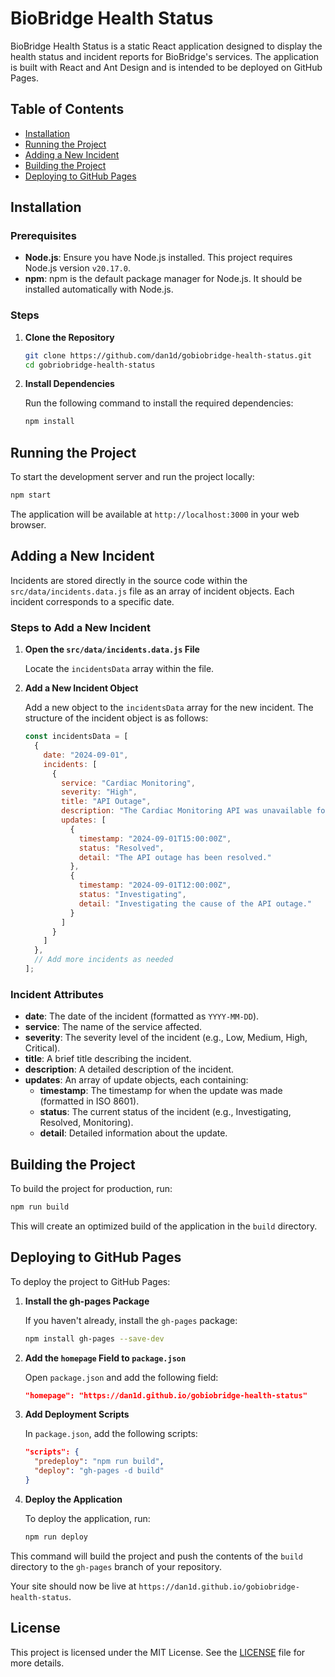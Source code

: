 
# BioBridge Health Status

BioBridge Health Status is a static React application designed to display the health status and incident reports for BioBridge's services. The application is built with React and Ant Design and is intended to be deployed on GitHub Pages.

## Table of Contents

- [Installation](#installation)
- [Running the Project](#running-the-project)
- [Adding a New Incident](#adding-a-new-incident)
- [Building the Project](#building-the-project)
- [Deploying to GitHub Pages](#deploying-to-github-pages)

## Installation

### Prerequisites

- **Node.js**: Ensure you have Node.js installed. This project requires Node.js version `v20.17.0`.
- **npm**: npm is the default package manager for Node.js. It should be installed automatically with Node.js.

### Steps

1. **Clone the Repository**

   ```bash
   git clone https://github.com/dan1d/gobiobridge-health-status.git
   cd gobriobridge-health-status
   ```

2. **Install Dependencies**

   Run the following command to install the required dependencies:

   ```bash
   npm install
   ```

## Running the Project

To start the development server and run the project locally:

```bash
npm start
```

The application will be available at `http://localhost:3000` in your web browser.

## Adding a New Incident

Incidents are stored directly in the source code within the `src/data/incidents.data.js` file as an array of incident objects. Each incident corresponds to a specific date.

### Steps to Add a New Incident

1. **Open the `src/data/incidents.data.js` File**

   Locate the `incidentsData` array within the file.

2. **Add a New Incident Object**

   Add a new object to the `incidentsData` array for the new incident. The structure of the incident object is as follows:

   ```javascript
   const incidentsData = [
     {
       date: "2024-09-01",
       incidents: [
         {
           service: "Cardiac Monitoring",
           severity: "High",
           title: "API Outage",
           description: "The Cardiac Monitoring API was unavailable for 3 hours on September 1, 2024. The issue has been resolved.",
           updates: [
             {
               timestamp: "2024-09-01T15:00:00Z",
               status: "Resolved",
               detail: "The API outage has been resolved."
             },
             {
               timestamp: "2024-09-01T12:00:00Z",
               status: "Investigating",
               detail: "Investigating the cause of the API outage."
             }
           ]
         }
       ]
     },
     // Add more incidents as needed
   ];
   ```

### Incident Attributes

- **date**: The date of the incident (formatted as `YYYY-MM-DD`).
- **service**: The name of the service affected.
- **severity**: The severity level of the incident (e.g., Low, Medium, High, Critical).
- **title**: A brief title describing the incident.
- **description**: A detailed description of the incident.
- **updates**: An array of update objects, each containing:
  - **timestamp**: The timestamp for when the update was made (formatted in ISO 8601).
  - **status**: The current status of the incident (e.g., Investigating, Resolved, Monitoring).
  - **detail**: Detailed information about the update.

## Building the Project

To build the project for production, run:

```bash
npm run build
```

This will create an optimized build of the application in the `build` directory.

## Deploying to GitHub Pages

To deploy the project to GitHub Pages:

1. **Install the gh-pages Package**

   If you haven't already, install the `gh-pages` package:

   ```bash
   npm install gh-pages --save-dev
   ```

2. **Add the `homepage` Field to `package.json`**

   Open `package.json` and add the following field:

   ```json
   "homepage": "https://dan1d.github.io/gobiobridge-health-status"
   ```

3. **Add Deployment Scripts**

   In `package.json`, add the following scripts:

   ```json
   "scripts": {
     "predeploy": "npm run build",
     "deploy": "gh-pages -d build"
   }
   ```

4. **Deploy the Application**

   To deploy the application, run:

   ```bash
   npm run deploy
   ```

This command will build the project and push the contents of the `build` directory to the `gh-pages` branch of your repository.

Your site should now be live at `https://dan1d.github.io/gobiobridge-health-status`.

## License

This project is licensed under the MIT License. See the [LICENSE](LICENSE) file for more details.
